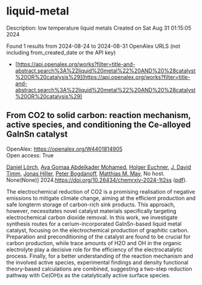# liquid-metal
Description: low temperature liquid metals
Created on Sat Aug 31 01:15:05 2024

Found 1 results from 2024-08-24 to 2024-08-31
OpenAlex URLS (not including from_created_date or the API key)
- [https://api.openalex.org/works?filter=title-and-abstract.search%3A%22liquid%20metal%22%20AND%20%28catalyst%20OR%20catalysis%29](https://api.openalex.org/works?filter=title-and-abstract.search%3A%22liquid%20metal%22%20AND%20%28catalyst%20OR%20catalysis%29)

## From CO2 to solid carbon: reaction mechanism, active species, and conditioning the Ce-alloyed GaInSn catalyst   

OpenAlex: https://openalex.org/W4401814905    
Open access: True
    
[Daniel Lörch](https://openalex.org/A5064317736), [Aya Gomaa Abdelkader Mohamed](https://openalex.org/A5059375955), [Holger Euchner](https://openalex.org/A5067661545), [J. David Timm](https://openalex.org/A5045549969), [Jonas Hiller](https://openalex.org/A5083563585), [Peter Bogdanoff](https://openalex.org/A5017548688), [Matthias M. May](https://openalex.org/A5010478591), No host. None(None)] 2024.https://doi.org/10.26434/chemrxiv-2024-1t2ss ([pdf](https://chemrxiv.org/engage/api-gateway/chemrxiv/assets/orp/resource/item/66c7743120ac769e5f79ebb7/original/from-co2-to-solid-carbon-reaction-mechanism-active-species-and-conditioning-the-ce-alloyed-ga-in-sn-catalyst.pdf)).
    
The electrochemical reduction of CO2 is a promising realisation of negative emissions to mitigate climate change, aiming at the efficient production and safe longterm storage of carbon-rich sink products. This approach, however, necessitates novel catalyst materials specifically targeting electrochemical carbon dioxide removal. In this work, we investigate synthesis routes for a cerium-incorporated GaInSn-based liquid metal catalyst, focusing on the electrochemical production of graphitic carbon. Preparation and preconditioning of the catalyst are found to be crucial for carbon production, while trace amounts of H2O and OH in the organic electrolyte play a decisive role for the efficiency of the electrocatalytic process. Finally, for a better understanding of the reaction mechanism and the involved active species, experimental findings and density functional theory-based calculations are combined, suggesting a two-step reduction pathway with Ce(OH)x as the catalytically active surface species.    

    
